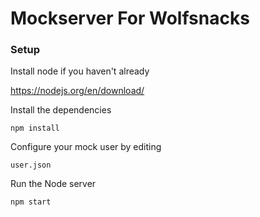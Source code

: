 # Mockserver For Wolfsnacks

### Setup

Install node if you haven't already

https://nodejs.org/en/download/

Install the dependencies

`npm install`


Configure your mock user by editing

`user.json`


Run the Node server

`npm start`




